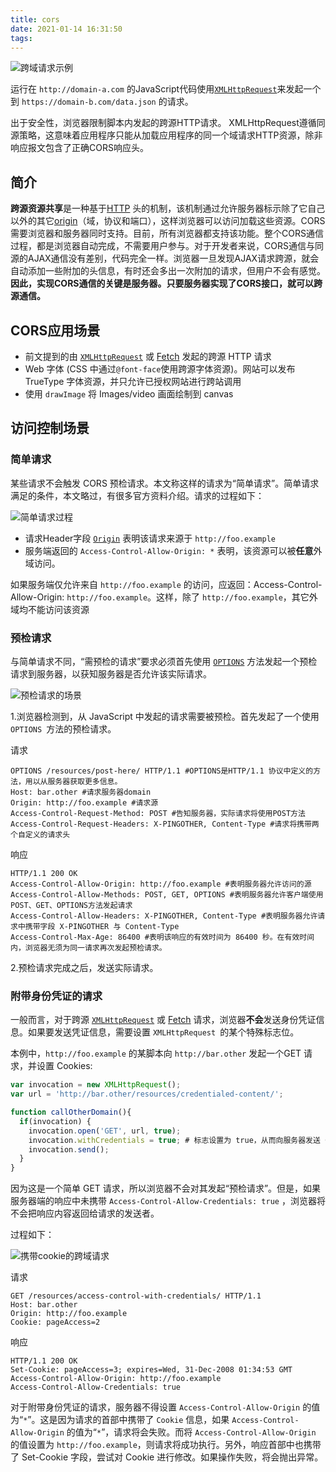 ```yaml
---
title: cors
date: 2021-01-14 16:31:50
tags:
---
```


![跨域请求示例](CORS_example.png)

运行在 `http://domain-a.com` 的JavaScript代码使用[`XMLHttpRequest`](https://developer.mozilla.org/zh-CN/docs/Web/API/XMLHttpRequest)来发起一个到 `https://domain-b.com/data.json` 的请求。

出于安全性，浏览器限制脚本内发起的跨源HTTP请求。 XMLHttpRequest遵循同源策略，这意味着应用程序只能从加载应用程序的同一个域请求HTTP资源，除非响应报文包含了正确CORS响应头。

## 简介

**跨源资源共享**是一种基于[HTTP](https://developer.mozilla.org/zh-CN/docs/Glossary/HTTP) 头的机制，该机制通过允许服务器标示除了它自己以外的其它[origin](https://developer.mozilla.org/zh-CN/docs/Glossary/源)（域，协议和端口），这样浏览器可以访问加载这些资源。CORS需要浏览器和服务器同时支持。目前，所有浏览器都支持该功能。整个CORS通信过程，都是浏览器自动完成，不需要用户参与。对于开发者来说，CORS通信与同源的AJAX通信没有差别，代码完全一样。浏览器一旦发现AJAX请求跨源，就会自动添加一些附加的头信息，有时还会多出一次附加的请求，但用户不会有感觉。**因此，实现CORS通信的关键是服务器。只要服务器实现了CORS接口，就可以跨源通信。**

## CORS应用场景

- 前文提到的由 [`XMLHttpRequest`](https://developer.mozilla.org/zh-CN/docs/Web/API/XMLHttpRequest) 或 [Fetch](https://developer.mozilla.org/en-US/docs/Web/API/Fetch_API) 发起的跨源 HTTP 请求
- Web 字体 (CSS 中通过` @font-face `使用跨源字体资源)。网站可以发布 TrueType 字体资源，并只允许已授权网站进行跨站调用
- 使用 `drawImage` 将 Images/video 画面绘制到 canvas

## 访问控制场景

### 简单请求

某些请求不会触发 CORS 预检请求。本文称这样的请求为“简单请求”。简单请求满足的条件，本文略过，有很多官方资料介绍。请求的过程如下：

![简单请求过程](simple-req-updated.png)

- 请求Header字段 [`Origin`](https://developer.mozilla.org/zh-CN/docs/Web/HTTP/Headers/Origin) 表明该请求来源于 `http://foo.example`
- 服务端返回的 `Access-Control-Allow-Origin: *` 表明，该资源可以被**任意**外域访问。

如果服务端仅允许来自 `http://foo.example` 的访问，应返回：Access-Control-Allow-Origin: `http://foo.example`。这样，除了 `http://foo.example`，其它外域均不能访问该资源

### 预检请求

与简单请求不同，“需预检的请求”要求必须首先使用 [`OPTIONS`](https://developer.mozilla.org/zh-CN/docs/Web/HTTP/Methods/OPTIONS)  方法发起一个预检请求到服务器，以获知服务器是否允许该实际请求。

![预检请求的场景](preflight_correct.png)

1.浏览器检测到，从 JavaScript 中发起的请求需要被预检。首先发起了一个使用 `OPTIONS `方法的预检请求。

请求
```http
OPTIONS /resources/post-here/ HTTP/1.1 #OPTIONS是HTTP/1.1 协议中定义的方法，用以从服务器获取更多信息。
Host: bar.other #请求服务器domain
Origin: http://foo.example #请求源
Access-Control-Request-Method: POST #告知服务器，实际请求将使用POST方法
Access-Control-Request-Headers: X-PINGOTHER, Content-Type #请求将携带两个自定义的请求头
```
响应
```http
HTTP/1.1 200 OK
Access-Control-Allow-Origin: http://foo.example #表明服务器允许访问的源
Access-Control-Allow-Methods: POST, GET, OPTIONS #表明服务器允许客户端使用POST、GET、OPTIONS方法发起请求
Access-Control-Allow-Headers: X-PINGOTHER, Content-Type #表明服务器允许请求中携带字段 X-PINGOTHER 与 Content-Type
Access-Control-Max-Age: 86400 #表明该响应的有效时间为 86400 秒。在有效时间内，浏览器无须为同一请求再次发起预检请求。
```

2.预检请求完成之后，发送实际请求。

### 附带身份凭证的请求

一般而言，对于跨源 [`XMLHttpRequest`](https://developer.mozilla.org/zh-CN/docs/Web/API/XMLHttpRequest) 或 [Fetch](https://developer.mozilla.org/en-US/docs/Web/API/Fetch_API) 请求，浏览器**不会**发送身份凭证信息。如果要发送凭证信息，需要设置 `XMLHttpRequest `的某个特殊标志位。

本例中，`http://foo.example` 的某脚本向 `http://bar.other` 发起一个GET 请求，并设置 Cookies:
```javascript
var invocation = new XMLHttpRequest();
var url = 'http://bar.other/resources/credentialed-content/';

function callOtherDomain(){
  if(invocation) {
    invocation.open('GET', url, true);
    invocation.withCredentials = true; # 标志设置为 true，从而向服务器发送 Cookies。
    invocation.send();
  }
}
```

因为这是一个简单 GET 请求，所以浏览器不会对其发起“预检请求”。但是，如果服务器端的响应中未携带 `Access-Control-Allow-Credentials: true` ，浏览器将不会把响应内容返回给请求的发送者。

过程如下：

![携带cookie的跨域请求](cred-req-updated.png)

请求
```http
GET /resources/access-control-with-credentials/ HTTP/1.1
Host: bar.other
Origin: http://foo.example
Cookie: pageAccess=2
```

响应
```http
HTTP/1.1 200 OK
Set-Cookie: pageAccess=3; expires=Wed, 31-Dec-2008 01:34:53 GMT
Access-Control-Allow-Origin: http://foo.example
Access-Control-Allow-Credentials: true
```

对于附带身份凭证的请求，服务器不得设置 `Access-Control-Allow-Origin` 的值为“`*`”。这是因为请求的首部中携带了 `Cookie` 信息，如果 `Access-Control-Allow-Origin` 的值为“`*`”，请求将会失败。而将 `Access-Control-Allow-Origin` 的值设置为 `http://foo.example`，则请求将成功执行。另外，响应首部中也携带了 Set-Cookie 字段，尝试对 Cookie 进行修改。如果操作失败，将会抛出异常。